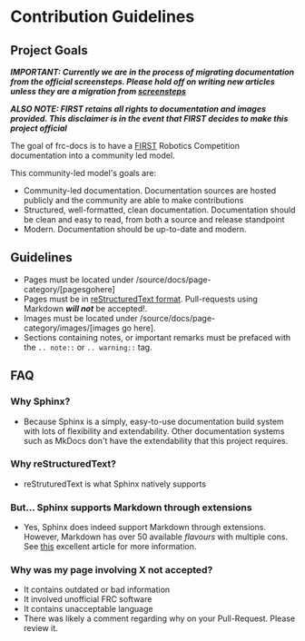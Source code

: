# Contribution Guidelines

## Project Goals 

***IMPORTANT: Currently we are in the process of migrating documentation from the official screensteps. Please hold off on writing new articles unless they are a migration from [screensteps](http://wpilib.screenstepslive.com/s/currentCS)***

***ALSO NOTE: FIRST retains all rights to documentation and images provided. This disclaimer is in the event that FIRST decides to make this project official***

The goal of frc-docs is to have a [FIRST](https://firstinspires.org) Robotics Competition documentation into a community led model.

This community-led model's goals are:
- Community-led documentation. Documentation sources are hosted publicly and the community are able to make contributions
- Structured, well-formatted, clean documentation. Documentation should be clean and easy to read, from both a source and release standpoint
- Modern. Documentation should be up-to-date and modern.

## Guidelines
- Pages must be located under /source/docs/page-category/[pagesgohere]
- Pages must be in [reStructuredText format](https://github.com/ralsina/rst-cheatsheet/blob/master/rst-cheatsheet.rst). Pull-requests using Markdown ***will not*** be accepted!.
- Images must be located under /source/docs/page-category/images/[images go here].
- Sections containing notes, or important remarks must be prefaced with the `.. note::` or `.. warning::` tag.

## FAQ
### Why Sphinx?
- Because Sphinx is a simply, easy-to-use documentation build system with lots of flexibility and extendability. Other documentation systems such as MkDocs don't have the extendability that this project requires.

### Why reStructuredText?
- reStruturedText is what Sphinx natively supports

### But... Sphinx supports Markdown through extensions
- Yes, Sphinx does indeed support Markdown through extensions. However, Markdown has over 50 available *flavours* with multiple cons. See [this](https://eli.thegreenplace.net/2017/restructuredtext-vs-markdown-for-technical-documentation/) excellent article for more information.

### Why was my page involving X not accepted?
- It contains outdated or bad information
- It involved unofficial FRC software
- It contains unacceptable language
- There was likely a comment regarding why on your Pull-Request. Please review it.

